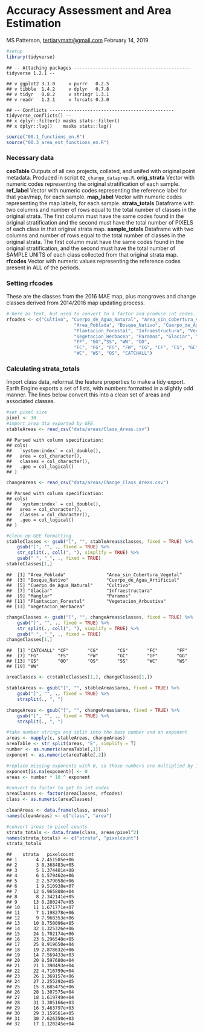 Accuracy Assessment and Area Estimation
================
MS Patterson, <tertiarymatt@gmail.com>
February 14, 2019

``` r
#setup
library(tidyverse)
```

    ## -- Attaching packages ------------------------------------------- tidyverse 1.2.1 --

    ## v ggplot2 3.1.0     v purrr   0.2.5
    ## v tibble  1.4.2     v dplyr   0.7.8
    ## v tidyr   0.8.2     v stringr 1.3.1
    ## v readr   1.2.1     v forcats 0.3.0

    ## -- Conflicts ---------------------------------------------- tidyverse_conflicts() --
    ## x dplyr::filter() masks stats::filter()
    ## x dplyr::lag()    masks stats::lag()

``` r
source("00.1_functions_en.R")
source("00.3_area_est_functions_en.R")
```

### Necessary data

**ceoTable** Outputs of all ceo projects, collated, and unifed with original point metadata. Produced in script `02_change_dataprep.R`. **orig\_strata** Vector with numeric codes representing the original stratification of each sample.
**ref\_label** Vector with numeric codes representing the reference label for that year/map, for each sample.
**map\_label** Vector with numeric codes representing the map labels, for each sample.
**strata\_totals** Dataframe with two columns and number of rows equal to the total number of classes in the original strata. The first column must have the same codes found in the original stratification and the second must have the total number of PIXELS of each class in that original strata map.
**sample\_totals** Dataframe with two columns and number of rows equal to the total number of classes in the original strata. The first column must have the same codes found in the original stratification, and the second must have the total number of SAMPLE UNITS of each class collected from that original strata map.
**rfcodes** Vector with numeric values representing the reference codes present in ALL of the periods.

### Setting rfcodes

These are the classes from the 2016 MAE map, plus mangroves and change classes derived from 2014/2016 map updating process.

``` r
# here as text, but used to convert to a factor and produce int codes.
rfcodes <- c("Cultivo", "Cuerpo_de_Agua_Natural", "Area_sin_Cobertura_Vegetal",
                         "Area_Poblada", "Bosque_Nativo", "Cuerpo_de_Agua_Artificial",
                         "Plantacion_Forestal", "Infraestructura", "Vegetacion_Arbustiva",
                         "Vegetacion_Herbacea", "Paramos", "Glaciar", "Manglar",
                         "FF", "GG","SS", "WW", "OO",
                         "FC", "FG", "FS", "FW", "CG", "CF", "CS", "GC", "GF", "GS", 
                         "WC", "WS", "OS", "CATCHALL")
```

### Calculating strata\_totals

Import class data, reformat the feature properties to make a tidy export. Earth Engine exports a set of lists, with numbers formatted in a slightly odd manner. The lines below convert this into a clean set of areas and associated classes.

``` r
#set pixel size
pixel <- 30
#import area dta exported by GEE.
stableAreas <- read_csv("data/areas/Class_Areas.csv")
```

    ## Parsed with column specification:
    ## cols(
    ##   `system:index` = col_double(),
    ##   area = col_character(),
    ##   classes = col_character(),
    ##   .geo = col_logical()
    ## )

``` r
changeAreas <- read_csv("data/areas/Change_Class_Areas.csv")
```

    ## Parsed with column specification:
    ## cols(
    ##   `system:index` = col_double(),
    ##   area = col_character(),
    ##   classes = col_character(),
    ##   .geo = col_logical()
    ## )

``` r
#clean up GEE formatting
stableClasses <- gsub("[", "", stableAreas$classes, fixed = TRUE) %>% 
    gsub("]", "", ., fixed = TRUE) %>% 
    str_split(., coll(", "), simplify = TRUE) %>% 
    gsub(" ", "_", ., fixed = TRUE)
stableClasses[1,]
```

    ##  [1] "Area_Poblada"               "Area_sin_Cobertura_Vegetal"
    ##  [3] "Bosque_Nativo"              "Cuerpo_de_Agua_Artificial" 
    ##  [5] "Cuerpo_de_Agua_Natural"     "Cultivo"                   
    ##  [7] "Glaciar"                    "Infraestructura"           
    ##  [9] "Manglar"                    "Paramos"                   
    ## [11] "Plantacion_Forestal"        "Vegetacion_Arbustiva"      
    ## [13] "Vegetacion_Herbacea"

``` r
changeClasses <- gsub("[", "", changeAreas$classes, fixed = TRUE) %>% 
    gsub("]", "", ., fixed = TRUE) %>% 
    str_split(., coll(", "), simplify = TRUE) %>% 
    gsub(" ", "_", ., fixed = TRUE)
changeClasses[1,]
```

    ##  [1] "CATCHALL" "CF"       "CG"       "CS"       "FC"       "FF"      
    ##  [7] "FG"       "FS"       "FW"       "GC"       "GF"       "GG"      
    ## [13] "GS"       "OO"       "OS"       "SS"       "WC"       "WS"      
    ## [19] "WW"

``` r
areaClasses <- c(stableClasses[1,], changeClasses[1,])

stableAreas <- gsub("[", "", stableAreas$area, fixed = TRUE) %>% 
    gsub("]", "", ., fixed = TRUE) %>% 
    strsplit(., ", ")

changeAreas <- gsub("[", "", changeAreas$area, fixed = TRUE) %>% 
    gsub("]", "", ., fixed = TRUE) %>% 
    strsplit(., ", ")

#take number strings and split into the base number and an exponent
areas <- mapply(c, stableAreas, changeAreas)
areaTable <- str_split(areas, "E", simplify = T)
number <- as.numeric(areaTable[,1])
exponent <- as.numeric(areaTable[,2])

#replace missing exponents with 0, so those numbers are multiplied by 1. 
exponent[is.na(exponent)] <- 0
areas <- number * 10 ^ exponent

#convert to factor to get to int codes
areaClasses <- factor(areaClasses, rfcodes)
class <- as.numeric(areaClasses)

cleanAreas <- data.frame(class, areas)
names(cleanAreas) <- c("class", "area")

#convert areas to pixel counts
strata_totals <- data.frame(class, areas/pixel^2)
names(strata_totals) <- c("strata", "pixelcount")
strata_totals
```

    ##    strata   pixelcount
    ## 1       4 2.451585e+06
    ## 2       3 8.368483e+05
    ## 3       5 1.374481e+08
    ## 4       6 1.579462e+06
    ## 5       2 2.579058e+06
    ## 6       1 9.510938e+07
    ## 7      12 6.965808e+04
    ## 8       8 2.342141e+05
    ## 9      13 8.280247e+05
    ## 10     11 1.671771e+07
    ## 11      7 1.198278e+06
    ## 12      9 7.968353e+06
    ## 13     10 8.750096e+05
    ## 14     32 1.325326e+06
    ## 15     24 1.702174e+06
    ## 16     23 6.296540e+05
    ## 17     25 8.919650e+04
    ## 18     19 2.878632e+06
    ## 19     14 7.569433e+03
    ## 20     20 8.597680e+04
    ## 21     21 1.390493e+04
    ## 22     22 4.716799e+04
    ## 23     26 1.369157e+06
    ## 24     27 2.255292e+05
    ## 25     15 8.685475e+06
    ## 26     28 1.307575e+04
    ## 27     18 1.619749e+04
    ## 28     31 3.305166e+03
    ## 29     16 3.463797e+03
    ## 30     29 3.159561e+05
    ## 31     30 7.626350e+03
    ## 32     17 1.120245e+04
